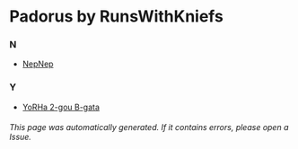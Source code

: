 # Padorus by RunsWithKniefs

### N
* [NepNep](https://github.com/shadow578/Project-Padoru/blob/master/table-of-contents/characters/NepNep.md)

### Y
* [YoRHa 2-gou B-gata](https://github.com/shadow578/Project-Padoru/blob/master/table-of-contents/characters/YoRHa2gouBgata.md)

###### This page was automatically generated. If it contains errors, please open a Issue.
